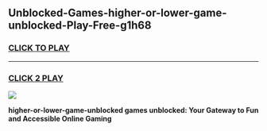 
## Unblocked-Games-higher-or-lower-game-unblocked-Play-Free-g1h68
<h3>
<a href="https://premium76.site?title=higher-or-lower-game-unblocked&ref=15A">CLICK TO PLAY</a></h3>
<hr>

<h3>
<a href="https://premium76.site?title=higher-or-lower-game-unblocked&ref=15A">CLICK 2 PLAY</a>
  
</h3>

<a href="https://premium76.site?title=higher-or-lower-game-unblocked&ref=15A"><img src="https://clearcache.store/games.png"></a>


**higher-or-lower-game-unblocked games unblocked: Your Gateway to Fun and Accessible Online Gaming**
